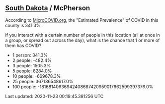
## [South Dakota](/united-states/south-dakota) / McPherson

According to [MicroCOVID.org](http://microcovid.org),
the "Estimated Prevalence" of COVID in this county is 341.3%

If you interact with a certain number of people in this location
(all at once in a group, or spread out across the day), what is the chance that
1 or more of them has COVID?

- 1 person: 341.3%
- 2 people: -482.4%
- 3 people: 1505.3%
- 5 people: 8284.0%
- 10 people: -669678.3%
- 25 people: 367136548617.0%
- 100 people: -18168140636942408687420959017662599397376.0%

Last updated: 2020-11-23 00:19:45.381256 UTC
